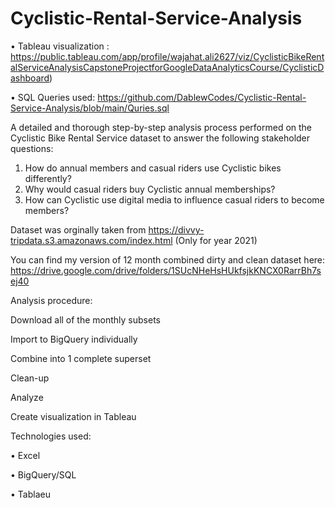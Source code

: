 # Cyclistic-Rental-Service-Analysis

• Tableau visualization : https://public.tableau.com/app/profile/wajahat.ali2627/viz/CyclisticBikeRentalServiceAnalysisCapstoneProjectforGoogleDataAnalyticsCourse/CyclisticDashboard)

• SQL Queries used: https://github.com/DablewCodes/Cyclistic-Rental-Service-Analysis/blob/main/Quries.sql

A detailed and thorough step-by-step analysis process performed on the Cyclistic Bike Rental Service dataset to answer the following stakeholder questions:

1.	How do annual members and casual riders use Cyclistic bikes differently?
2.	Why would casual riders buy Cyclistic annual memberships?
3.	How can Cyclistic use digital media to influence casual riders to become members?

Dataset was orginally taken from https://divvy-tripdata.s3.amazonaws.com/index.html (Only for year 2021)

You can find my version of 12 month combined dirty and clean dataset here: https://drive.google.com/drive/folders/1SUcNHeHsHUkfsjkKNCX0RarrBh7sej40

Analysis procedure:

Download all of the monthly subsets

Import to BigQuery individually

Combine into 1 complete superset

Clean-up

Analyze

Create visualization in Tableau

Technologies used:

• Excel

• BigQuery/SQL

• Tablaeu

